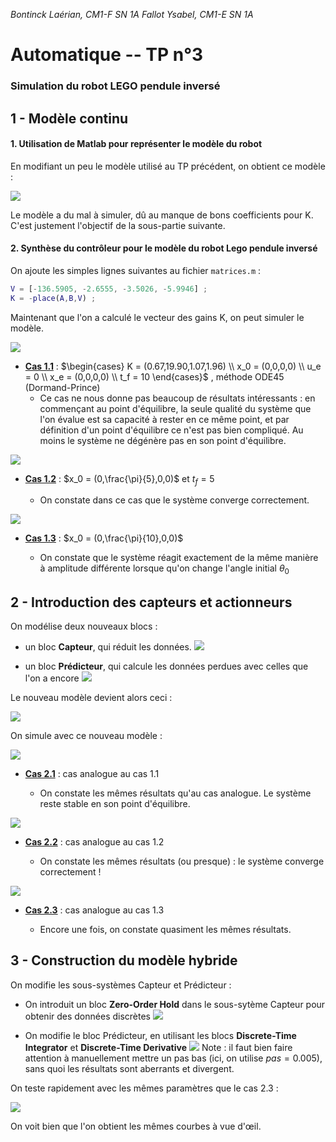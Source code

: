 *Bontinck Laérian, CM1-F SN 1A* 
*Fallot Ysabel, CM1-E SN 1A*

# **Automatique -- TP n°3**

### **Simulation du robot LEGO pendule inversé**

## 1 - Modèle continu

#### 1. Utilisation de Matlab pour représenter le modèle du robot

En modifiant un peu le modèle utilisé au TP précédent, on obtient ce modèle :

![](/home/lae/.config/marktext/images/2023-12-12-19-18-30-image.png)

Le modèle a du mal à simuler, dû au manque de bons coefficients pour K. C'est justement l'objectif de la sous-partie suivante.

#### 2. Synthèse du contrôleur pour le modèle du robot Lego pendule inversé

On ajoute les simples lignes suivantes au fichier `matrices.m` :

```matlab
V = [-136.5905, -2.6555, -3.5026, -5.9946] ;
K = -place(A,B,V) ;
```

Maintenant que l'on a calculé le vecteur des gains K, on peut simuler le modèle.

![](/home/lae/.config/marktext/images/2023-12-12-19-34-40-image.png)

- **<u>Cas 1.1</u>** : $\begin{cases} K = (0.67,19.90,1.07,1.96) \\ x_0 = (0,0,0,0) \\ u_e = 0 \\ x_e = (0,0,0,0) \\ t_f = 10 \end{cases}$ , méthode ODE45 (Dormand-Prince) 
  - Ce cas ne nous donne pas beaucoup de résultats intéressants : en commençant au point d'équilibre, la seule qualité du système que l'on évalue est sa capacité à rester en ce même point, et par définition d'un point d'équilibre ce n'est pas bien compliqué.
    Au moins le système ne dégénère pas en son point d'équilibre.

![](/home/lae/.config/marktext/images/2023-12-12-19-42-36-image.png)

- <u>**Cas 1.2**</u> : $x_0 = (0,\frac{\pi}{5},0,0)$ et $t_f = 5$
  
  - On constate dans ce cas que le système converge correctement.

![](/home/lae/.config/marktext/images/2023-12-12-19-48-14-image.png)

- **<u>Cas 1.3</u>** : $x_0 = (0,\frac{\pi}{10},0,0)$
  
  - On constate que le système réagit exactement de la même manière à amplitude différente lorsque qu'on change l'angle initial $\theta_0$

## 2 - Introduction des capteurs et actionneurs

On modélise deux nouveaux blocs :

- un bloc **Capteur**, qui réduit les données.
  ![](/home/lae/.config/marktext/images/2023-12-12-20-32-04-image.png)

- un bloc **Prédicteur**, qui calcule les données perdues avec celles que l'on a encore
  ![](/home/lae/.config/marktext/images/2023-12-13-22-31-20-image.png)

Le nouveau modèle devient alors ceci :

![](/home/lae/.config/marktext/images/2023-12-13-22-13-16-image.png)

On simule avec ce nouveau modèle :

![](/home/lae/.config/marktext/images/2023-12-13-22-15-47-image.png)

- **<u>Cas 2.1</u>** : cas analogue au cas 1.1
  
  - On constate les mêmes résultats qu'au cas analogue. Le système reste stable en son point d'équilibre.

![](/home/lae/.config/marktext/images/2023-12-13-22-28-46-image.png)

- **<u>Cas 2.2</u>** : cas analogue au cas 1.2
  
  - On constate les mêmes résultats (ou presque) : le système converge correctement !

![](/home/lae/.config/marktext/images/2023-12-13-22-33-34-image.png)

- **<u>Cas 2.3</u>** : cas analogue au cas 1.3
  
  - Encore une fois, on constate quasiment les mêmes résultats.

## 3 - Construction du modèle hybride

On modifie les sous-systèmes Capteur et Prédicteur :

- On introduit un bloc **Zero-Order Hold** dans le sous-sytème Capteur pour obtenir des données discrètes
  ![](/home/lae/.config/marktext/images/2023-12-13-22-44-07-image.png)

- On modifie le bloc Prédicteur, en utilisant les blocs **Discrete-Time Integrator** et **Discrete-Time Derivative**
  ![](/home/lae/.config/marktext/images/2023-12-13-22-41-24-image.png)
  Note : il faut bien faire attention à manuellement mettre un pas bas (ici, on utilise $pas = 0.005$), sans quoi les résultats sont aberrants et divergent.

On teste rapidement avec les mêmes paramètres que le cas 2.3 :

![](/home/lae/.config/marktext/images/2023-12-13-22-49-56-image.png)

On voit bien que l'on obtient les mêmes courbes à vue d'œil.
